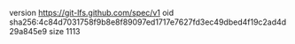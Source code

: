 version https://git-lfs.github.com/spec/v1
oid sha256:4c84d7031758f9b8e8f89097ed1717e7627fd3ec49dbed4f19c2ad4d29a845e9
size 1113
